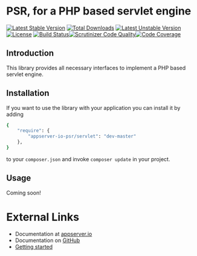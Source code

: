 # PSR, for a PHP based servlet engine

[![Latest Stable Version](https://poser.pugx.org/appserver-io-psr/servlet/v/stable.png)](https://packagist.org/packages/appserver-io-psr/servlet) [![Total Downloads](https://poser.pugx.org/appserver-io-psr/servlet/downloads.png)](https://packagist.org/packages/appserver-io-psr/servlet) [![Latest Unstable Version](https://poser.pugx.org/appserver-io-psr/servlet/v/unstable.png)](https://packagist.org/packages/appserver-io-psr/servlet) [![License](https://poser.pugx.org/appserver-io-psr/servlet/license.png)](https://packagist.org/packages/appserver-io-psr/servlet) [![Build Status](https://travis-ci.org/appserver-io-psr/servlet.png)](https://travis-ci.org/appserver-io-psr/servlet)[![Scrutinizer Code Quality](https://scrutinizer-ci.com/g/appserver-io-psr/servlet/badges/quality-score.png?b=master)](https://scrutinizer-ci.com/g/appserver-io-psr/servlet/?branch=master)[![Code Coverage](https://scrutinizer-ci.com/g/appserver-io-psr/servlet/badges/coverage.png?b=master)](https://scrutinizer-ci.com/g/appserver-io-psr/servlet/?branch=master)

## Introduction

This library provides all necessary interfaces to implement a PHP based servlet engine.

## Installation

If you want to use the library with your application you can install it by adding

```sh
{
    "require": {
        "appserver-io-psr/servlet": "dev-master"
    },
}
```

to your ```composer.json``` and invoke ```composer update``` in your project.

## Usage

Coming soon!

# External Links

* Documentation at [appserver.io](http://docs.appserver.io)
* Documentation on [GitHub](https://github.com/techdivision/TechDivision_AppserverDocumentation)
* [Getting started](https://github.com/techdivision/TechDivision_AppserverDocumentation/tree/master/docs/getting-started)